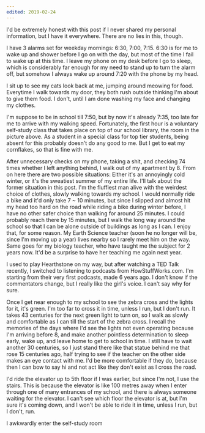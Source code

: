 ```yaml
---
edited: 2019-02-24
---
```


I'd be extremely honest with this post if I never shared my personal information, but I have it everywhere. There are no lies in this, though.

I have 3 alarms set for weekday mornings: 6:30, 7:00, 7:15. 6:30 is for me to wake up and shower before I go on with the day, but most of the time I fail to wake up at this time. I leave my phone on my desk before I go to sleep, which is considerably far enough for my need to stand up to turn the alarm off, but somehow I always wake up around 7:20 with the phone by my head.

I sit up to see my cats look back at me, jumping around meowing for food. Everytime I walk towards my door, they both rush outside thinking I'm about to give them food. I don't, until I am done washing my face and changing my clothes.

I'm suppose to be in school till 7:50, but by now it's already 7:35, too late for me to arrive with my walking speed. Fortunately, the first hour is a voluntary self-study class that takes place on top of our school library, the room in the picture above. As a student in a special class for top tier students, being absent for this probably doesn't do any good to me. But I get to eat my cornflakes, so that is fine with me.

After unnecessary checks on my phone, taking a shit, and checking 74 times whether I left anything behind, I walk out of my apartment by 8. From on here there are two possible situations: Either it's an annoyingly cold winter, or it's the sweatiest summer of my entire life. I'll talk about the former situation in this post. I'm the fluffiest man alive with the weirdest choice of clothes, slowly walking towards my school. I would normally ride a bike and it'd only take 7 ~ 10 minutes, but since I slipped and almost hit my head too hard on the road while riding a bike during winter before, I have no other safer choice than walking for around 25 minutes. I could probably reach there by 15 minutes, but I walk the long way around the school so that I can be alone outside of buildings as long as I can. I enjoy that, for some reason. My Earth Science teacher (soon he no longer will be, since I'm moving up a year) lives nearby so I rarely meet him on the way. Same goes for my biology teacher, who have taught me the subject for 2 years now. It'd be a surprise to have her teaching me again next year.

I used to play Hearthstone on my way, but after watching a TED Talk recently, I switched to listening to podcasts from HowStuffWorks.com. I'm starting from their very first podcasts, made 6 years ago. I don't know if the commentators change, but I really like the girl's voice. I can't say why for sure.

Once I get near enough to my school to see the zebra cross and the lights for it, it's green. I'm too far to cross it in time, unless I run, but I don't run. It takes 43 centuries for the next green light to turn on, so I walk as slowly and comfortable as I can till the start of the zebra cross. I recall the memories of the days where I'd see the lights not even operating because I'm arriving before 8, and make another pointless determination to sleep early, wake up, and leave home to get to school in time. I still have to wait another 30 centuries, so I just stand there like that statue behind me that rose 15 centuries ago, half trying to see if the teacher on the other side makes an eye contact with me. I'd be more comfortable if they do, because then I can bow to say hi and not act like they don't exist as I cross the road.

I'd ride the elevator up to 5th floor if I was earlier, but since I'm not, I use the stairs. This is because the elevator is like 100 metres away when I enter through one of many entrances of my school, and there is always someone waiting for the elevator. I can't see which floor the elevator is at, but I'm sure it's coming down, and I won't be able to ride it in time, unless I run, but I don't, run.

I awkwardly enter the self-study room
